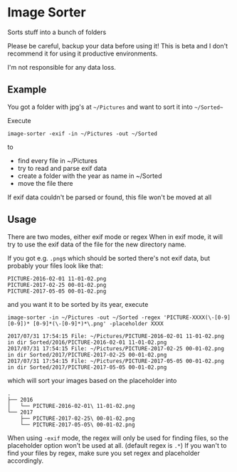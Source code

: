 # Image Sorter

Sorts stuff into a bunch of folders

Please be careful, backup your data before using it!
This is beta and I don't recommend it for using it productive environments.

I'm not responsible for any data loss.

## Example
You got a folder with jpg's at `~/Pictures` and want to sort it into `~/Sorted~`

Execute

```
image-sorter -exif -in ~/Pictures -out ~/Sorted
```

to

- find every file in ~/Pictures
- try to read and parse exif data
- create a folder with the year as name in ~/Sorted
- move the file there

If exif data couldn't be parsed or found, this file won't be moved at all

## Usage
There are two modes, either exif mode or regex
When in exif mode, it will try to use the exif data of the file for the new directory name.

If you got e.g. `.png`s which should be sorted there's not exif data, but probably your files look like that:

```
PICTURE-2016-02-01 11-01-02.png
PICTURE-2017-02-25 00-01-02.png
PICTURE-2017-05-05 00-01-02.png
```

and you want it to be sorted by its year, execute 

```
image-sorter -in ~/Pictures -out ~/Sorted -regex 'PICTURE-XXXX(\-[0-9][0-9])* [0-9]*(\-[0-9]*)*\.png' -placeholder XXXX

2017/07/31 17:54:15 File: ~/Pictures/PICTURE-2016-02-01 11-01-02.png in dir Sorted/2016/PICTURE-2016-02-01 11-01-02.png
2017/07/31 17:54:15 File: ~/Pictures/PICTURE-2017-02-25 00-01-02.png in dir Sorted/2017/PICTURE-2017-02-25 00-01-02.png
2017/07/31 17:54:15 File: ~/Pictures/PICTURE-2017-05-05 00-01-02.png in dir Sorted/2017/PICTURE-2017-05-05 00-01-02.png

```

which will sort your images based on the placeholder into

```
.
├── 2016
│   └── PICTURE-2016-02-01\ 11-01-02.png
└── 2017
    ├── PICTURE-2017-02-25\ 00-01-02.png
    └── PICTURE-2017-05-05\ 00-01-02.png
```

When using `-exif` mode, the regex will only be used for finding files, so the placeholder option won't be used at all. (default regex is `.*`)
If you wan't to find your files by regex, make sure you set regex and placeholder accordingly.